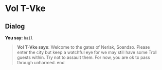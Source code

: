 # Vol T-Vke







## Dialog

**You say:** `hail`



>**Vol T-Vke says:** Welcome to the gates of Neriak, Soandso. Please enter the city but keep a watchful eye for we may still have some Troll guests within. Try not to assault them. For now, you are ok to pass through unharmed.
end
